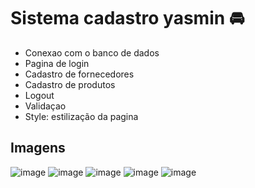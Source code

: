# Sistema cadastro yasmin 🚘
* Conexao com o banco de dados
* Pagina de login
* Cadastro de fornecedores
* Cadastro de produtos
* Logout
* Validaçao
* Style: estilização da pagina

## Imagens 
![image](https://github.com/user-attachments/assets/41aa87cf-7622-4e30-9c73-837d7f243c10)
![image](https://github.com/user-attachments/assets/e59d8e99-aa44-4397-ba6b-09b3f7ee4713)
![image](https://github.com/user-attachments/assets/84a964d5-45d2-4f61-b444-18177c71283f)
![image](https://github.com/user-attachments/assets/c46bb714-03e3-4fe6-bffd-d86d4df8599b)
![image](https://github.com/user-attachments/assets/49a5fc73-2e2a-48ed-9c52-dddeaef9f7b5)






